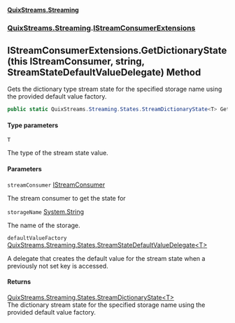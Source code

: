 #### [QuixStreams.Streaming](index.md 'index')
### [QuixStreams.Streaming](QuixStreams.Streaming.md 'QuixStreams.Streaming').[IStreamConsumerExtensions](IStreamConsumerExtensions.md 'QuixStreams.Streaming.IStreamConsumerExtensions')

## IStreamConsumerExtensions.GetDictionaryState<T>(this IStreamConsumer, string, StreamStateDefaultValueDelegate<T>) Method

Gets the dictionary type stream state for the specified storage name using the provided default value factory.

```csharp
public static QuixStreams.Streaming.States.StreamDictionaryState<T> GetDictionaryState<T>(this QuixStreams.Streaming.IStreamConsumer streamConsumer, string storageName, QuixStreams.Streaming.States.StreamStateDefaultValueDelegate<T> defaultValueFactory=null);
```
#### Type parameters

<a name='QuixStreams.Streaming.IStreamConsumerExtensions.GetDictionaryState_T_(thisQuixStreams.Streaming.IStreamConsumer,string,QuixStreams.Streaming.States.StreamStateDefaultValueDelegate_T_).T'></a>

`T`

The type of the stream state value.
#### Parameters

<a name='QuixStreams.Streaming.IStreamConsumerExtensions.GetDictionaryState_T_(thisQuixStreams.Streaming.IStreamConsumer,string,QuixStreams.Streaming.States.StreamStateDefaultValueDelegate_T_).streamConsumer'></a>

`streamConsumer` [IStreamConsumer](IStreamConsumer.md 'QuixStreams.Streaming.IStreamConsumer')

The stream consumer to get the state for

<a name='QuixStreams.Streaming.IStreamConsumerExtensions.GetDictionaryState_T_(thisQuixStreams.Streaming.IStreamConsumer,string,QuixStreams.Streaming.States.StreamStateDefaultValueDelegate_T_).storageName'></a>

`storageName` [System.String](https://docs.microsoft.com/en-us/dotnet/api/System.String 'System.String')

The name of the storage.

<a name='QuixStreams.Streaming.IStreamConsumerExtensions.GetDictionaryState_T_(thisQuixStreams.Streaming.IStreamConsumer,string,QuixStreams.Streaming.States.StreamStateDefaultValueDelegate_T_).defaultValueFactory'></a>

`defaultValueFactory` [QuixStreams.Streaming.States.StreamStateDefaultValueDelegate&lt;](StreamStateDefaultValueDelegate_T_(string).md 'QuixStreams.Streaming.States.StreamStateDefaultValueDelegate<T>(string)')[T](IStreamConsumerExtensions.GetDictionaryState_T_(thisIStreamConsumer,string,StreamStateDefaultValueDelegate_T_).md#QuixStreams.Streaming.IStreamConsumerExtensions.GetDictionaryState_T_(thisQuixStreams.Streaming.IStreamConsumer,string,QuixStreams.Streaming.States.StreamStateDefaultValueDelegate_T_).T 'QuixStreams.Streaming.IStreamConsumerExtensions.GetDictionaryState<T>(this QuixStreams.Streaming.IStreamConsumer, string, QuixStreams.Streaming.States.StreamStateDefaultValueDelegate<T>).T')[&gt;](StreamStateDefaultValueDelegate_T_(string).md 'QuixStreams.Streaming.States.StreamStateDefaultValueDelegate<T>(string)')

A delegate that creates the default value for the stream state when a previously not set key is accessed.

#### Returns
[QuixStreams.Streaming.States.StreamDictionaryState&lt;](StreamDictionaryState_T_.md 'QuixStreams.Streaming.States.StreamDictionaryState<T>')[T](IStreamConsumerExtensions.GetDictionaryState_T_(thisIStreamConsumer,string,StreamStateDefaultValueDelegate_T_).md#QuixStreams.Streaming.IStreamConsumerExtensions.GetDictionaryState_T_(thisQuixStreams.Streaming.IStreamConsumer,string,QuixStreams.Streaming.States.StreamStateDefaultValueDelegate_T_).T 'QuixStreams.Streaming.IStreamConsumerExtensions.GetDictionaryState<T>(this QuixStreams.Streaming.IStreamConsumer, string, QuixStreams.Streaming.States.StreamStateDefaultValueDelegate<T>).T')[&gt;](StreamDictionaryState_T_.md 'QuixStreams.Streaming.States.StreamDictionaryState<T>')  
The dictionary stream state for the specified storage name using the provided default value factory.